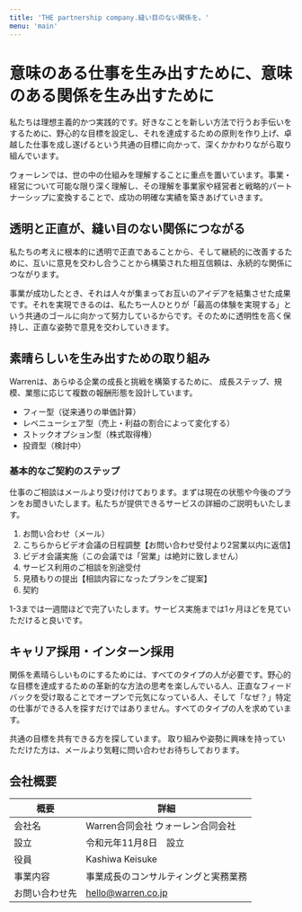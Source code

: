 ```yaml
---
title: 'THE partnership company.縫い目のない関係を。'
menu: 'main'
---
```

# 意味のある仕事を生み出すために、意味のある関係を生み出すために

私たちは理想主義的かつ実践的です。好きなことを新しい方法で行うお手伝いをするために、野心的な目標を設定し、それを達成するための原則を作り上げ、卓越した仕事を成し遂げるという共通の目標に向かって、深くかかわりながら取り組んでいます。

ウォーレンでは、世の中の仕組みを理解することに重点を置いています。事業・経営について可能な限り深く理解し、その理解を事業家や経営者と戦略的パートナーシップに変換することで、成功の明確な実績を築きあげていきます。


## 透明と正直が、縫い目のない関係につながる
私たちの考えに根本的に透明で正直であることから、そして継続的に改善するために、互いに意見を交わし合うことから構築された相互信頼は、永続的な関係につながります。

事業が成功したとき、それは人々が集まってお互いのアイデアを結集させた成果です。それを実現できるのは、私たち一人ひとりが「最高の体験を実現する」という共通のゴールに向かって努力しているからです。そのために透明性を高く保持し、正直な姿勢で意見を交わしていきます。


## 素晴らしいを生み出すための取り組み
Warrenは、あらゆる企業の成長と挑戦を構築するために、 成長ステップ、規模、業態に応じて複数の報酬形態を設計しています。
* フィー型（従来通りの単価計算）
* レベニューシェア型（売上・利益の割合によって変化する）
* ストックオプション型（株式取得権）
* 投資型（検討中）

### 基本的なご契約のステップ
仕事のご相談はメールより受け付けております。まずは現在の状態や今後のプランをお聞きいたします。私たちが提供できるサービスの詳細のご説明もいたします。
1. お問い合わせ（メール）
2. こちらからビデオ会議の日程調整【お問い合わせ受付より2営業以内に返信】
3. ビデオ会議実施（この会議では「営業」は絶対に致しません）
4. サービス利用のご相談を別途受付
5. 見積もりの提出【相談内容になったプランをご提案】
6. 契約

1-3までは一週間ほどで完了いたします。サービス実施までは1ヶ月ほどを見ていただけると良いです。


## キャリア採用・インターン採用
関係を素晴らしいものにするためには、すべてのタイプの人が必要です。野心的な目標を達成するための革新的な方法の思考を楽しんでいる人、正直なフィードバックを受け取ることでオープンで元気になっている人、そして「なぜ？」特定の仕事ができる人を探すだけではありません。すべてのタイプの人を求めています。

共通の目標を共有できる方を探しています。
取り組みや姿勢に興味を持っていただけた方は、メールより気軽に問い合わせお待ちしております。


## 会社概要
| 概要           | 詳細 |
| ---------     | --------------- |
| 会社名         | Warren合同会社 ウォーレン合同会社 |
| 設立           |  令和元年11月8日　設立 |
| 役員           | Kashiwa Keisuke |
| 事業内容       | 事業成長のコンサルティングと実務業務|
| お問い合わせ先  | hello@warren.co.jp  |  

